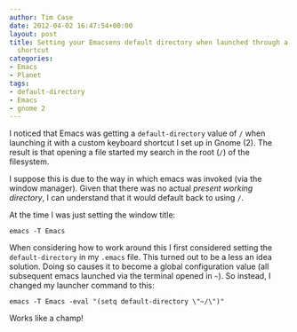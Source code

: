 ```yaml
---
author: Tim Case
date: 2012-04-02 16:47:54+00:00
layout: post
title: Setting your Emacsens default directory when launched through a custom keyboard
  shortcut
categories:
- Emacs
- Planet
tags:
- default-directory
- Emacs
- gnome 2
---
```


I noticed that Emacs was getting a `default-directory` value of `/` when launching it with a custom keyboard shortcut I set up in Gnome (2). The result is that opening a file started my search in the root (`/`) of the filesystem.

I suppose this is due to the way in which emacs was invoked (via the window manager). Given that there was no actual _present working directory_, I can understand that it would default back to using `/`.

At the time I was just setting the window title:

    
    emacs -T Emacs


When considering how to work around this I first considered setting the `default-directory` in my `.emacs` file. This turned out to be a less an idea solution. Doing so causes it to become a global configuration value (all subsequent emacs launched via the terminal opened in `~`). So instead, I changed my launcher command to this:

    
    emacs -T Emacs -eval "(setq default-directory \"~/\")"


Works like a champ!
